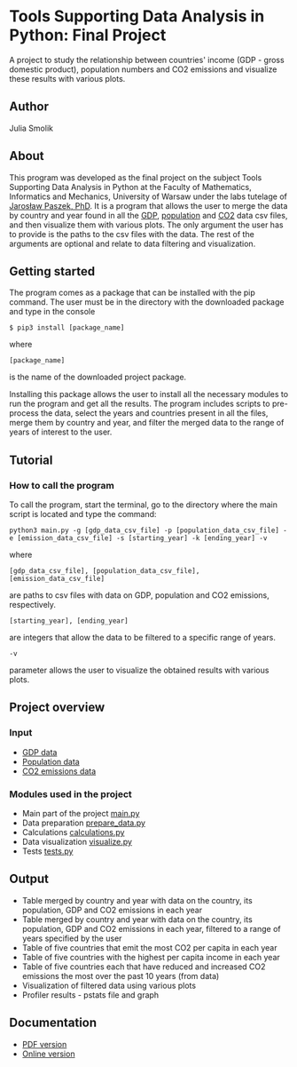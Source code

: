 # Tools Supporting Data Analysis in Python: Final Project
A project to study the relationship between countries' income (GDP - gross domestic product), population numbers and CO2 emissions and visualize these results with various plots.

## Author
Julia Smolik

## About
This program was developed as the final project on the subject Tools Supporting Data Analysis in Python at the Faculty of Mathematics, Informatics and Mechanics, University of Warsaw under the labs tutelage of [Jarosław Paszek, PhD](https://github.com/j-paszek). It is a program that allows the user to merge the data by country and year found in all the [GDP](https://data.worldbank.org/indicator/NY.GDP.MKTP.CD), [population](https://data.worldbank.org/indicator/SP.POP.TOTL) and [CO2](https://datahub.io/core/co2-fossil-by-nation) data csv files, and then visualize them with various plots. The only argument the user has to provide is the paths to the csv files with the data. The rest of the arguments are optional and relate to data filtering and visualization.

## Getting started

The program comes as a package that can be installed with the pip command. The user must be in the directory with the downloaded package and type in the console 

```
$ pip3 install [package_name]
```
where 
```
[package_name] 
```
is the name of the downloaded project package.

Installing this package allows the user to install all the necessary modules to run the program and get all the results. The program includes scripts to pre-process the data, select the years and countries present in all the files, merge them by country and year, and filter the merged data to the range of years of interest to the user. 

## Tutorial
### How to call the program

To call the program, start the terminal, go to the directory where the main script is located and type the command:

```
python3 main.py -g [gdp_data_csv_file] -p [population_data_csv_file] -e [emission_data_csv_file] -s [starting_year] -k [ending_year] -v
```
where 
```
[gdp_data_csv_file], [population_data_csv_file], [emission_data_csv_file] 
```
are paths to csv files with data on GDP, population and CO2 emissions, respectively.
```
[starting_year], [ending_year]
```
are integers that allow the data to be filtered to a specific range of years.
```
-v 
```
parameter allows the user to visualize the obtained results with various plots. 

## Project overview

### Input
* [GDP data](https://data.worldbank.org/indicator/NY.GDP.MKTP.CD)
* [Population data](https://data.worldbank.org/indicator/SP.POP.TOTL)
* [CO2 emissions data](https://datahub.io/core/co2-fossil-by-nation)

### Modules used in the project
* Main part of the project [main.py](https://github.com/juliasmolik/NPD/blob/main/projekt/scripts/main.py)
* Data preparation [prepare_data.py](https://github.com/juliasmolik/NPD/blob/main/projekt/scripts/prepare_data.py)
* Calculations [calculations.py](https://github.com/juliasmolik/NPD/blob/main/projekt/scripts/calculations.py)
* Data visualization [visualize.py](https://github.com/juliasmolik/NPD/blob/main/projekt/scripts/visualize.py)
* Tests [tests.py](https://github.com/juliasmolik/NPD/blob/main/projekt/tests/test.py)

## Output
* Table merged by country and year with data on the country, its population, GDP and CO2 emissions in each year 
* Table merged by country and year with data on the country, its population, GDP and CO2 emissions in each year, filtered to a range of years specified by the user
* Table of five countries that emit the most CO2 per capita in each year
* Table of five countries with the highest per capita income in each year
* Table of five countries each that have reduced and increased CO2 emissions the most over the past 10 years (from data)
* Visualization of filtered data using various plots
* Profiler results - pstats file and graph

## Documentation

* [PDF version]()
* [Online version](https://students.mimuw.edu.pl/~js406162/npd/index.html)

